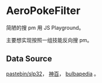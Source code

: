 # AeroPokeFilter

简陋的搜 pm 用 JS Playground。

主要想实现按照一组技能反向搜 pm。



## Data Source
[pastebin/slp32](https://pastebin.com/u/slp32)，
[神百](https://wiki.52poke.com/)，
[bulbapedia](https://bulbapedia.bulbagarden.net/wiki/Main_Page)
。
